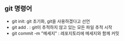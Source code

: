 ## git 명령어

- git init: git 초기화, git을 사용하겠다고 선언
- git add . : git이 추적하지 않고 있는 모든 파일 추적 시작
- git commit -m "메세지" : 레포지토리에 메세지와 함께 커밋 
